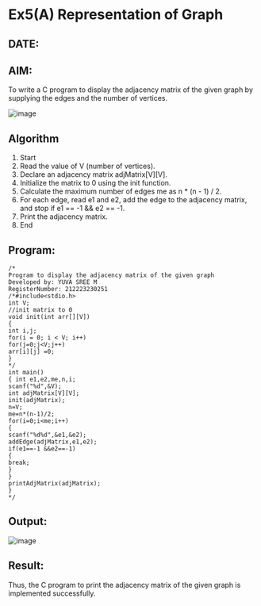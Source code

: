 # Ex5(A) Representation of Graph
## DATE:
## AIM:
To write a C program to display the adjacency matrix of the given graph by supplying the edges and the number of vertices.

![image](https://github.com/user-attachments/assets/69c7e472-a9ea-4977-baff-57ec051b20bc)

## Algorithm
1. Start
2. Read the value of V (number of vertices).
3. Declare an adjacency matrix adjMatrix[V][V].
4. Initialize the matrix to 0 using the init function.
5. Calculate the maximum number of edges me as n * (n - 1) / 2.
6. For each edge, read e1 and e2, add the edge to the adjacency matrix, and stop if e1 == -1 
&& e2 == -1.
7. Print the adjacency matrix.
8. End
## Program:
```
/*
Program to display the adjacency matrix of the given graph
Developed by: YUVA SREE M
RegisterNumber: 212223230251
/*#include<stdio.h>
int V;
//init matrix to 0 
void init(int arr[][V])
{
int i,j;
for(i = 0; i < V; i++) 
for(j=0;j<V;j++)
arr[i][j] =0;
}
*/
int main()
{ int e1,e2,me,n,i;
scanf("%d",&V); 
int adjMatrix[V][V]; 
init(adjMatrix); 
n=V;
me=n*(n-1)/2; 
for(i=0;i<me;i++)
{
scanf("%d%d",&e1,&e2); 
addEdge(adjMatrix,e1,e2); 
if(e1==-1 &&e2==-1)
{
break;
}
}
printAdjMatrix(adjMatrix);
}
*/
```

## Output:

![image](https://github.com/user-attachments/assets/08b8c0a3-309e-4991-9b97-2dfb1f583fe8)


## Result:
Thus, the C program to print the adjacency matrix of the given graph is implemented successfully.
